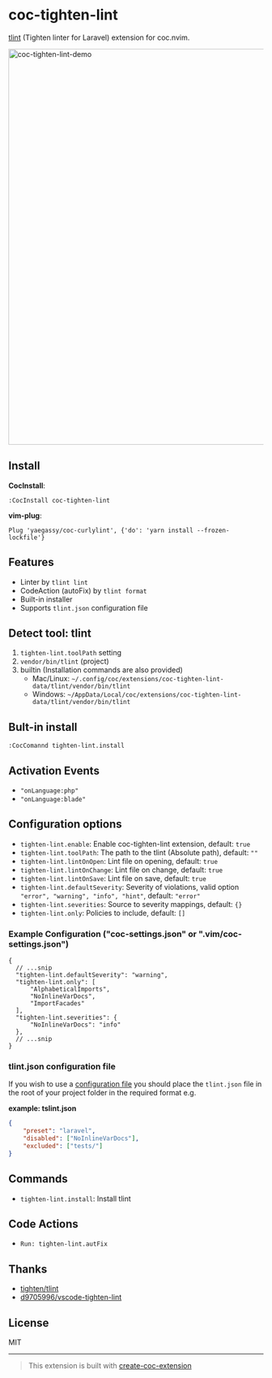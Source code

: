 # coc-tighten-lint

[tlint](https://github.com/tighten/tlint) (Tighten linter for Laravel) extension for coc.nvim.

<img width="780" alt="coc-tighten-lint-demo" src="https://user-images.githubusercontent.com/188642/117405138-10d68d80-af46-11eb-92f8-8af825546a9a.gif">

## Install

**CocInstall**:

```vim
:CocInstall coc-tighten-lint
```

**vim-plug**:

```vim
Plug 'yaegassy/coc-curlylint', {'do': 'yarn install --frozen-lockfile'}
```

## Features

- Linter by `tlint lint`
- CodeAction (autoFix) by `tlint format`
- Built-in installer
- Supports `tlint.json` configuration file

## Detect tool: tlint

1. `tighten-lint.toolPath` setting
1. `vendor/bin/tlint` (project)
1. builtin (Installation commands are also provided)
   - Mac/Linux: `~/.config/coc/extensions/coc-tighten-lint-data/tlint/vendor/bin/tlint`
   - Windows: `~/AppData/Local/coc/extensions/coc-tighten-lint-data/tlint/vendor/bin/tlint`

## Bult-in install

```vim
:CocComannd tighten-lint.install
```

## Activation Events

- `"onLanguage:php"`
- `"onLanguage:blade"`

## Configuration options

- `tighten-lint.enable`: Enable coc-tighten-lint extension, default: `true`
- `tighten-lint.toolPath`: The path to the tlint (Absolute path), default: `""`
- `tighten-lint.lintOnOpen`: Lint file on opening, default: `true`
- `tighten-lint.lintOnChange`: Lint file on change, default: `true`
- `tighten-lint.lintOnSave`: Lint file on save, default: `true`
- `tighten-lint.defaultSeverity`: Severity of violations, valid option `"error", "warning", "info", "hint"`, default: `"error"`
- `tighten-lint.severities`: Source to severity mappings, default: `{}`
- `tighten-lint.only`: Policies to include, default: `[]`

### Example Configuration ("coc-settings.json" or ".vim/coc-settings.json")

```jsonc
{
  // ...snip
  "tighten-lint.defaultSeverity": "warning",
  "tighten-lint.only": [
      "AlphabeticalImports",
      "NoInlineVarDocs",
      "ImportFacades"
  ],
  "tighten-lint.severities": {
      "NoInlineVarDocs": "info"
  },
  // ...snip
}
```

### tlint.json configuration file

If you wish to use a [configuration file](https://github.com/tighten/tlint#configuration) you should place the `tlint.json` file in the root of your project folder in the required format e.g.

**example: tslint.json**

```json
{
    "preset": "laravel",
    "disabled": ["NoInlineVarDocs"],
    "excluded": ["tests/"]
}
```

## Commands

- `tighten-lint.install`: Install tlint

## Code Actions

- `Run: tighten-lint.autFix`

## Thanks

- [tighten/tlint](https://github.com/tighten/tlint)
- [d9705996/vscode-tighten-lint](https://github.com/d9705996/vscode-tighten-lint)

## License

MIT

---

> This extension is built with [create-coc-extension](https://github.com/fannheyward/create-coc-extension)
